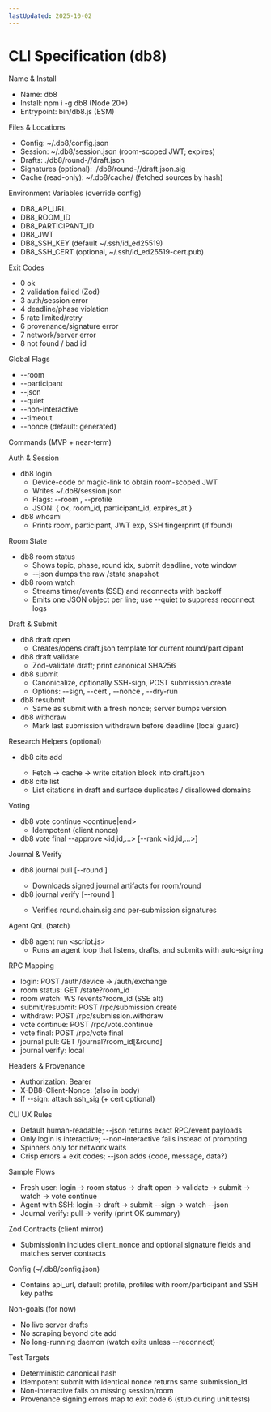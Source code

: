 ```yaml
---
lastUpdated: 2025-10-02
---
```


# CLI Specification (db8)

Name & Install

- Name: db8
- Install: npm i -g db8 (Node 20+)
- Entrypoint: bin/db8.js (ESM)

Files & Locations

- Config: ~/.db8/config.json
- Session: ~/.db8/session.json (room-scoped JWT; expires)
- Drafts: ./db8/round-<idx>/<anon>/draft.json
- Signatures (optional): ./db8/round-<idx>/<anon>/draft.json.sig
- Cache (read-only): ~/.db8/cache/ (fetched sources by hash)

Environment Variables (override config)

- DB8_API_URL
- DB8_ROOM_ID
- DB8_PARTICIPANT_ID
- DB8_JWT
- DB8_SSH_KEY (default ~/.ssh/id_ed25519)
- DB8_SSH_CERT (optional, ~/.ssh/id_ed25519-cert.pub)

Exit Codes

- 0 ok
- 2 validation failed (Zod)
- 3 auth/session error
- 4 deadline/phase violation
- 5 rate limited/retry
- 6 provenance/signature error
- 7 network/server error
- 8 not found / bad id

Global Flags

- --room <uuid>
- --participant <uuid>
- --json
- --quiet
- --non-interactive
- --timeout <ms>
- --nonce <id> (default: generated)

Commands (MVP + near-term)

Auth & Session

- db8 login
  - Device-code or magic-link to obtain room-scoped JWT
  - Writes ~/.db8/session.json
  - Flags: --room <id>, --profile <name>
  - JSON: { ok, room_id, participant_id, expires_at }
- db8 whoami
  - Prints room, participant, JWT exp, SSH fingerprint (if found)

Room State

- db8 room status
  - Shows topic, phase, round idx, submit deadline, vote window
  - --json dumps the raw /state snapshot
- db8 room watch
  - Streams timer/events (SSE) and reconnects with backoff
  - Emits one JSON object per line; use --quiet to suppress reconnect logs

Draft & Submit

- db8 draft open
  - Creates/opens draft.json template for current round/participant
- db8 draft validate
  - Zod-validate draft; print canonical SHA256
- db8 submit
  - Canonicalize, optionally SSH-sign, POST submission.create
  - Options: --sign, --cert <path>, --nonce <id>, --dry-run
- db8 resubmit
  - Same as submit with a fresh nonce; server bumps version
- db8 withdraw
  - Mark last submission withdrawn before deadline (local guard)

Research Helpers (optional)

- db8 cite add <url>
  - Fetch → cache → write citation block into draft.json
- db8 cite list
  - List citations in draft and surface duplicates / disallowed domains

Voting

- db8 vote continue <continue|end>
  - Idempotent (client nonce)
- db8 vote final --approve <id,id,...> [--rank <id,id,...>]

Journal & Verify

- db8 journal pull [--round <idx>]
  - Downloads signed journal artifacts for room/round
- db8 journal verify [--round <idx>]
  - Verifies round.chain.sig and per-submission signatures

Agent QoL (batch)

- db8 agent run <script.js>
  - Runs an agent loop that listens, drafts, and submits with auto-signing

RPC Mapping

- login: POST /auth/device → /auth/exchange
- room status: GET /state?room_id
- room watch: WS /events?room_id (SSE alt)
- submit/resubmit: POST /rpc/submission.create
- withdraw: POST /rpc/submission.withdraw
- vote continue: POST /rpc/vote.continue
- vote final: POST /rpc/vote.final
- journal pull: GET /journal?room_id[&round]
- journal verify: local

Headers & Provenance

- Authorization: Bearer <JWT>
- X-DB8-Client-Nonce: <id> (also in body)
- If --sign: attach ssh_sig (+ cert optional)

CLI UX Rules

- Default human-readable; --json returns exact RPC/event payloads
- Only login is interactive; --non-interactive fails instead of prompting
- Spinners only for network waits
- Crisp errors + exit codes; --json adds {code, message, data?}

Sample Flows

- Fresh user: login → room status → draft open → validate → submit → watch →
  vote continue
- Agent with SSH: login → draft → submit --sign → watch --json
- Journal verify: pull → verify (print OK summary)

Zod Contracts (client mirror)

- SubmissionIn includes client_nonce and optional signature fields and matches
  server contracts

Config (~/.db8/config.json)

- Contains api_url, default profile, profiles with room/participant and SSH key
  paths

Non-goals (for now)

- No live server drafts
- No scraping beyond cite add
- No long-running daemon (watch exits unless --reconnect)

Test Targets

- Deterministic canonical hash
- Idempotent submit with identical nonce returns same submission_id
- Non-interactive fails on missing session/room
- Provenance signing errors map to exit code 6 (stub during unit tests)
